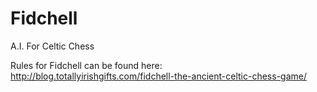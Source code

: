Fidchell
========

A.I. For Celtic Chess

Rules for Fidchell can be found here: http://blog.totallyirishgifts.com/fidchell-the-ancient-celtic-chess-game/